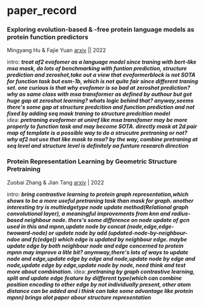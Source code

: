 # paper_record


###  **Exploring evolution-based & -free protein language models as protein function predictors**  

Mingyang Hu & Fajie Yuan   [arxiv](https://arxiv.org/abs/2206.06583) || 2022

intro: ***treat af2 evofomer as a language model since traning with bert-like msa mask, do lots of benchmarking with funtion prediction, structure prediction and zeroshot,take out a view that evoformerblock is not SOTA for function task but esm-1b, which is not quite fair since different traning set. one curious is that why evofomer is so bad at zeroshot prediction? why as same class with msa transformer as defined by authour but got huge gap at zeroshot learning? whats logic behind that?     anyway,seems there's some gap at structure predcition and function prediction and not fixed by adding seq mask traning to structure predcition model***  
idea: ***pretraning evoformer at uniref like msa transfomer may be more properly to function task and may become SOTA. directly mask at 2d pair map of template is a possible way to do a strucutre pretraning or not? why af2 not use that like mask to msa? by the way, combine pretraning at seq level and structure level is definitely aa funture research direction***

###  **Protein Representation Learning by Geometric Structure Pretraining**

Zuobai Zhang & Jian Tang [arxiv](https://arxiv.org/abs/2203.06125) | 2022

intro: ***bring contrastive learning to protein graph representation,which shows to be a more useful pretraning task than mask for graph. another interesting try is multiedgetype node update method(Relational graph convolutional layer), a meaningful improvements from knn and radius-based neighbour node. thers's some difference on node update of gcn used in this and mpnn,update node by concat (node,edge,edge-twoward-node) or update node by add (updated-node-by-neighbour-ndoe and fc(edge)) which edge is updated by neighbour edge. maybe update edge by both neighbour node and edge concerned to protein mpnn may improve a litle bit? anymway,there's lots of ways to update node and edge,update edge by edge and node,update node by edge and node,update edge by edge,update node by node, need think and test more about combination.***
idea: ***pretraning by graph contrastive learning, split and update edge feature by diifferent type(which can combine position encoding to other edge by not individually present, other atom distance can be added and i think can take some advantage like protein mpnn) brings alot paper abour structure representation***
